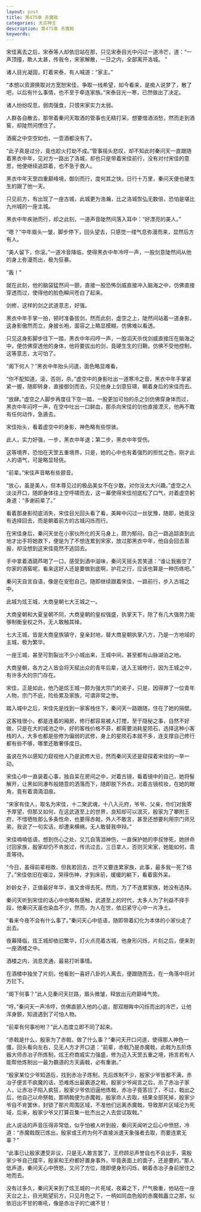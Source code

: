 ```yaml
---
layout: post
title: 第475章 赤魔戟
categories: 太古神王
description: 第475章 赤魔戟
keywords:
---
```


宋佳离去之后，宋泰等人却依旧站在那，只见宋泰目光中闪过一道冷芒，道：“一声顶撞，欺人太甚，传我令，宋家解散，一日之内，全部离开洛城。 ”

诸人目光凝固，盯着宋泰，有人喊道：“家主。”

“本想以资源换取对方宽恕宋佳，争取一线希望，如今看来，是痴人说梦了，散了吧，以后有什么事情，也不至于牵连家族。”宋泰目光一寒，已然做出了决定。

诸人纷纷叹息，弱肉强食，只恨宋家实力太弱。

人群各自散去，那带着秦问天取酒的管事也无精打采，想要借酒消愁，然而走到酒窖，却陡然间愣住了。

酒窖之中空空如也，一壶酒都没有了。

“此子真是过分，竟也趁火打劫不成。”管事摇头悲叹，却不知此时秦问天一直跟随着黑衣中年，见对方一路出了洛城，却也只是带着宋佳前行，没有对付宋佳的意思，他便继续追踪着，也不急于救人。

黑衣中年天罡四重巅峰境，御剑而行，度何其之快，日行十万里，秦问天便也硬生生的跟了他一天。

只见前方，有出现了一座古城，此城更为浩瀚，比之洛城恢弘无数倍，恐怕是堪比九州城的一座主城。

黑衣中年疾驰而行，却之此刻，一道声音陡然间落入耳中：“好漂亮的美人。”

“嗯？”中年眉头一皱，脚步停下，回头望去，只感觉一缕气息弥漫而来，显然后方有人。

“美人留下，你滚。”一道冷音降临，使得黑衣中年冷哼一声，一股剑意陡然间从他的身上弥漫而出，极为狂暴。

“轰！”

就在此刻，他的脑袋猛然间一颤，直接一股恐怖剑威直接冲入脑海之中，仿佛直接穿透而过，使得他的脸色瞬间苍白了起来。

剑修，这样的剑之武道意志，好强。

黑衣中年手掌一拍，顿时准备拔剑，然而此刻，虚空之上，陡然间站着一道身影，这身影傲然而立，身披长袍，面容之上略显模糊，仿佛难以看透。

只见这身影脚步往下一踏，黑衣中年闷哼一声，一股滔天杀伐剑威直接压在脑海之中，便仿佛穿透他的身体，他将要拔出的剑，竟硬生生的归鞘，仿佛不受他控制，这等意志，太可怕了。

“阁下何人？”黑衣中年抬头问道，面色略显难看。

“你不配知道，滚，否则，杀。”虚空中的身影吐出一道寒冷之音，黑衣中年手掌紧紧一握，随即转身，直接御剑而去，只见他身上剑意狂啸，朝着身后的宋佳而去。

“放肆。”虚空之人脚步再度往下空一踏，一股更加可怕的杀之剑仿佛穿身体而过，黑衣中年闷哼一声，在空中吐出一口鲜血，那杀向宋佳的剑也直接湮灭，他再不敢有任何动作，急遁去。

宋佳抬头，看着虚空中的身影，神色略有些惊骇。

此人，实力好强，一步，黑衣中年退；第二步，黑衣中年受伤。

这等境界，恐怕在天罡五重境界，只是，她的心中也有着强烈的担忧之色，刚才此人的语气，可是略显轻佻。

“前辈。”宋佳声音略有些颤音。

“放心，虽是美人，但本尊见过的极品美女不在少数，对你没太大兴趣。”虚空之人淡淡开口，随即身体往上空呼啸而去，这一幕使得宋佳彻底松了口气，对着虚空躬身道：“多谢前辈了。”

看着那身影彻底消失，宋佳目光回头看了看，美眸中闪过一丝犹豫，随即，她竟没有选择回去，而是朝着前方的古城闪烁而行。

在宋佳身后，秦问天坐在小家伙所化的天马身上，颇为郁闷，自己一路追踪直到此地才出手将她救下，便是为了不想连累到宋家，放过那黑衣中年，他自会回去禀报，却没想到这宋佳竟然不逃回去。

手中拿着酒葫芦喝了一口，感受到酒中滋味，秦问天摇头苦笑道：“谁让我搬空了你家的酒窖呢，看来这好人还是要做到底啊，护花之行，应该也算是一种历练吧。”

秦问天自言自语，像是在安慰自己，随即继续跟着宋佳，一路前行，步入古城之中。

此城为炫王城，大商皇朝七大王城之一。

大商皇朝和大夏皇朝不同，大商皇朝的皇权强盛，执掌天下，除了有几大强势力能够制衡皇权之外，无人敢触其锋。

七大王城，皆是大商皇族镇守，皇亲封地，替大商皇朝执掌八方，乃是一方地域的主城，极为繁华。

一座王城，甚至可割裂出不少小城出来，王城中间，甚至都有山脉湖泊之地。

大商皇朝，各方之人皆会将天赋出众的青年后辈，送入王城修行，因为王城之中，有许多大的宗门存在。

宋佳，正是如此，他乃是炫王城一颇为强大宗门的弟子，只是，因得罪了一位青年人物，宗门不庇，险些累及家族，可谓非常之惨。

踏入城中之后，宋佳先是找到一家客栈住下，秦问天一路跟随，住在了她的隔壁。

这客栈很小，都是连着的厢房，修行都容易被人打搅，至于隐秘之事，自然不好做，只是在大的城池之中，好的客栈价格不菲，都需要消耗星陨石，选择这种小客栈的人，大多也都是些修为偏弱的武修，身上的星陨石本就不多，连支撑自己修行都有些不够，哪里还敢奢侈度日。

虽说在外以感知力窥视他人乃是武修大忌，然而秦问天还是窥探着宋佳的一举一动。

宋佳心中一直装着心事，独自呆在房间之中，对着古镜，看着镜中的自己，她将髻解开，让黑如同瀑布般随意的洒落而下，随即脱下外衣，对着古镜梳妆，在她的眼角，竟有着滴滴泪痕。

“宋家有佳人，取名为宋佳，十二聚武魂，十八入元府，爷爷、父亲，你们对我寄予厚望，但那又如何，在这武道至上的世界，良知却可以泯灭，殷家为了攀附王府，不惜牺牲那么多条性命，也要得赤戟，外人不敢言，甚至还想要利用宗门师兄弟，我说了一句实话，却遭来横祸，无人敢替我申辩。”

宋佳喃喃低语，想到伤心之处，又兀自落泪神伤，一直保护她的李叔惨死，她拼命讨回家族，殷家却仍不肯放过，传讯过去，三日拿人，否则灭宋家，她能如何，乖乖等待。

“今日，虽得前辈相救，但我若回去，岂不又要连累家族，此事，最多我一死了结了。”宋佳依旧在啜泣，哭得伤神，才到床前，缓缓的躺下，看着窗外呆。

妙龄女子，正值最好年华，谁又舍得去死，然而，为了不连累家族，她没有选择。

秦问天听到宋佳的话心中也略有感触，武道至上的时代，太多人为了利益不择手段，他秦问天虽也染血不少，然而，为人在世，依旧紧守心中一片净土。

“看来今夜不会有什么事了。”秦问天心中低语，随即带着幻化为本体的小家伙走了出去。

夜幕降临，炫王城却依旧繁华，灯火点亮着古城，他身形闪烁，片刻之后，便来到一座酒楼之中。

酒楼之内，消息灵通，最易打听事情。

在酒楼中独坐了片刻，他看到一喜好八卦的人离去，便跟随而去，在一角落中将对方拦下。

“阁下何事？”此人见秦问天拦路，眉头微皱，释放出元府巅峰气势。

“哼。”秦问天一声冷哼，仿佛直颤入他的心底，那双眼眸中闪烁而出的冷芒，让他浑身颤，知道遇到了可怕人物。

“前辈有何事吩咐？”此人态度立即不同了起来。

“赤戟是什么，殷家为了赤戟，做了什么事？”秦问天开口问道，使得那人神色一僵，回头看向左右，见无人方才开口道：“前辈，赤戟乃是赤魔戟，此戟为五阶炼器大师赤冶子所炼制，炫王府商戚实力强盛，修为迈入天罡五重之境，扬言若有人能帮他炼制出一最为霸道的方天画戟，必有重谢。”

“殷家某位少爷知道后，找到赤冶子炼制，先后炼制不少，殷家少爷皆都不满，赤冶子便言不疯魔的话，恐难炼出最霸道之戟，殷家少爷闻言之后，杀了赤冶子家人，让赤冶子陷入疯狂，殷家少爷依旧逼他炼戟，赤冶子竟答应了，不过，戟出之后，他自己以命祭戟，那柄戟便为赤魔戟，殷家命人去取，结果全部死掉，殷家少爷自不肯罢休，封锁了那片周围区域，不准他们远离赤魔戟，导致那片区域沦为死域，后来，殷家少爷又打算召集一批杰出之人去尝试取戟。”

此人说话的声音压得非常低，似乎怕被人听到般，秦问天闻听之后心中愤怒，冷道：“赤魔戟既已炼出，殷家或王府为何不直接派遣天象强者去取，而要连累无辜？”

“此事已让殷家遭受非议，只是无人敢言罢了，王府顾忌声誉自也不会出手，需殷家少爷自己摆平，殷家和王府都好置身事外，毕竟表面上的面子，还是要的。”那人低声道，秦问天心中愤怒，又问了方位，随即便身形闪烁，朝着赤冶子身前居住之地而去。

没有过多久，秦问天来到了炫王城的一片死域，夜幕之下，尸气极重，他站在一座天台之上，目光眺望前方，只见月色之下，一柄如同血色般的赤魔戟矗立之那，似依旧出不甘的嘶吼，像是赤冶子的亡魂不甘！
